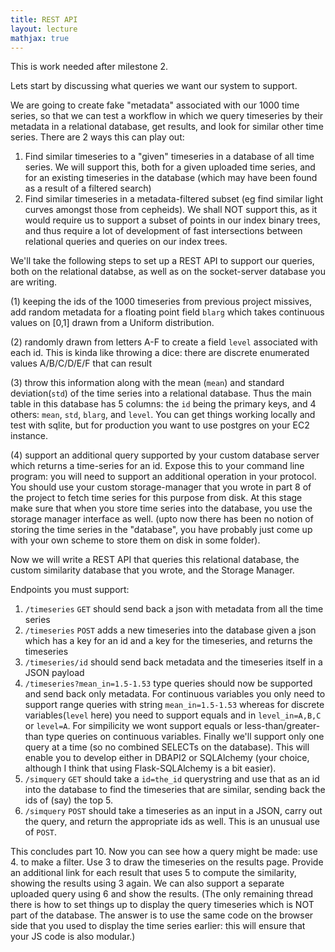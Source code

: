 ```yaml
---
title: REST API
layout: lecture
mathjax: true
---
```


This is work needed after milestone 2.

Lets start by discussing what queries we want our system to support.

We are going to create fake "metadata" associated with our 1000 time series, so that we can test a workflow in which we query timeseries by their metadata in a relational database, get results, and look for similar other time series. There are 2 ways this can play out:

1. Find similar timeseries to a "given" timeseries in a database of all time series. We will support this, both for a given uploaded time series, and for an existing timeseries in the database (which may have been found as a result of a filtered search)
2. Find similar timeseries in a metadata-filtered subset (eg find similar light curves amongst those from cepheids). We shall NOT support this, as it would require us to support a subset of points in our index binary trees, and thus require a lot of development of fast intersections between relational queries and queries on our index trees.

We'll take the following steps to set up a REST API to support our queries, both on the relational databse, as well as on the socket-server database you are writing.

(1) keeping the ids of the 1000 timeseries from previous project missives, add random metadata for a floating point field `blarg` which takes continuous values on [0,1] drawn from a Uniform distribution.

(2) randomly drawn from letters A-F to create a field `level` associated with each id. This is kinda like throwing a dice: there are discrete enumerated values A/B/C/D/E/F that can result

(3) throw this information along with the mean (`mean`) and standard deviation(`std`) of the time series into a relational database. Thus the main table in this database has 5 columns: the `id` being the primary keys, and 4 others: `mean`, `std`, `blarg`, and `level`. You can get things working locally and test with sqlite, but for production you want to use postgres on your EC2 instance.

(4) support an additional query supported by your custom database server which returns a time-series for an id. Expose this to your command line program: you will need to support an additional operation in your protocol.  You should use your custom storage-manager that you wrote in part 8 of the project to fetch time series for this purpose from disk. At this stage make sure that when you store time series into the database, you use the storage manager interface as well. (upto now there has been no notion of storing the time series in the "database", you have probably just come up with your own scheme to store them on disk in some folder).

Now we will write a REST API that queries this relational database, the custom similarity database that you wrote, and the Storage Manager.

Endpoints you must support:

1. `/timeseries` `GET` should send back a json with metadata from all the time series
2. `/timeseries` `POST` adds a new timeseries into the database given a json which has a key for an id and a key for the timeseries, and returns the timeseries
3. `/timeseries/id` should send back metadata and the timeseries itself in a JSON payload
4. `/timeseries?mean_in=1.5-1.53` type queries should now be supported and send back only metadata. For continuous variables you only need to support range queries with string `mean_in=1.5-1.53` whereas for discrete variables(`level` here) you need to support equals and in `level_in=A,B,C` or `level=A`. For simpilicity we wont support equals or less-than/greater-than type queries on continuous variables. Finally we'll support only one query at a time (so no combined SELECTs on the database). This will enable you to develop either in DBAPI2 or SQLAlchemy (your choice, although I think that using Flask-SQLAlchemy is a bit easier).
5. `/simquery` `GET` should take a `id=the_id` querystring and use that as an id into the database to find the timeseries that are similar, sending back the ids of (say) the top 5.
6. `/simquery` `POST` should take a timeseries as an input in a JSON, carry out the query, and return the appropriate ids as well. This is an unusual use of `POST`.

This concludes part 10. Now you can see how a query might be made: use 4. to make a filter. Use 3 to draw the timeseries on the results page. Provide an additional link for each result that uses 5 to compute the similarity, showing the results using 3 again. We can also support a separate uploaded query using 6 and show the results. (The only remaining thread there is how to set things up to display the query timeseries which is NOT part of the database. The answer is to use the same code on the browser side that you used to display the time series earlier: this will ensure that your JS code is also modular.)
